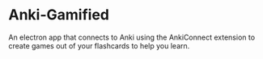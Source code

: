 # Anki-Gamified
An electron app that connects to Anki using the AnkiConnect extension to create games out of your flashcards to help you learn.
